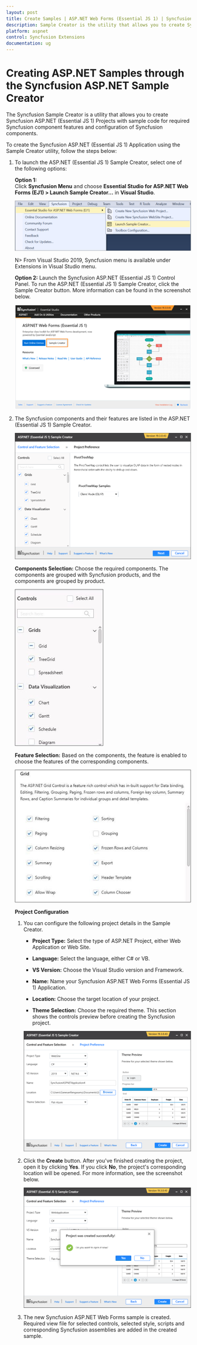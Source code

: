 ```yaml
---
layout: post
title: Create Samples | ASP.NET Web Forms (Essential JS 1) | Syncfusion
description: Sample Creator is the utility that allows you to create Syncfusion ASP.NET WebForms (Essential JS 1) Projects along with the samples
platform: aspnet
control: Syncfusion Extensions
documentation: ug
---
```


# Creating ASP.NET Samples through the Syncfusion ASP.NET Sample Creator

The Syncfusion Sample Creator is a utility that allows you to create Syncfusion ASP.NET (Essential JS 1) Projects with sample code for required Syncfusion component features and configuration of Syncfusion components.

To create the Syncfusion ASP.NET (Essential JS 1) Application using the Sample Creator utility, follow the steps below:

1. To launch the ASP.NET (Essential JS 1) Sample Creator, select one of the following options:

   **Option 1:**  
   Click **Syncfusion Menu** and choose **Essential Studio for ASP.NET Web Forms (EJ1) > Launch Sample Creator…** in **Visual Studio**.

   ![Syncfusion Essential JS 1 ASP.NET Web Forms control panel to launch Syncfusion Essential JS 1 ASP.NET Web Forms Sample Creator](Create-Samples_images/Syncfusion_Menu_Sample_Creator.png)

   N> From Visual Studio 2019, Syncfusion menu is available under Extensions in Visual Studio menu.

   **Option 2:**
   Launch the Syncfusion ASP.NET (Essential JS 1) Control Panel. To run the ASP.NET (Essential JS 1) Sample Creator, click the Sample Creator button. More information can be found in the screenshot below.

   ![Syncfusion Essential JS 1 ASP.NET Web Forms control panel to launch Syncfusion Essential JS 1 ASP.NET Web Forms Sample Creator](Create-Samples_images/SampleCreator-img1.png)

2. The Syncfusion components and their features are listed in the ASP.NET (Essential JS 1) Sample Creator.

   ![Syncfusion Essential JS 1 ASP.NET Web Forms Sample Creator wizard](Create-Samples_images/SampleCreator-img2.png)

   **Components Selection:** Choose the required components. The components are grouped with Syncfusion products, and the components are grouped by product.

   ![Syncfusion Essential JS 1 ASP.NET Web Forms Sample Creator controls selection](Create-Samples_images/SampleCreator-img3.jpeg)

   **Feature Selection:** Based on the components, the feature is enabled to choose the features of the corresponding components.

   ![Syncfusion Essential JS 1 ASP.NET Web Forms Sample Creator features selection](Create-Samples_images/SampleCreator-img4.jpeg)

   **Project Configuration**

   1. You can configure the following project details in the Sample Creator.

      * **Project Type:** Select the type of ASP.NET Project, either Web Application or Web Site.

      * **Language:** Select the language, either C# or VB.

      * **VS Version:** Choose the Visual Studio version and Framework.

      * **Name:** Name your Syncfusion ASP.NET Web Forms (Essential JS 1) Application.

      * **Location:** Choose the target location of your project.

      * **Theme Selection:** Choose the required theme. This section shows the controls preview before creating the Syncfusion project.

      ![Syncfusion Essential JS 1 ASP.NET Web Forms Sample Creator project configuration selection](Create-Samples_images/SampleCreator-img5.png)

   2. Click the **Create** button. After you've finished creating the project, open it by clicking **Yes**. If you click **No**, the project's corresponding location will be opened. For more information, see the screenshot below.

      ![The project successfully created using Syncfusion Essential JS 1 ASP.NET Web Forms Sample Creator](Create-Samples_images/SampleCreator-img6.png)

   3. The new Syncfusion ASP.NET Web Forms sample is created. Required view file for selected controls, selected style, scripts and corresponding Syncfusion assemblies are added in the created sample.


   
